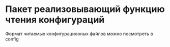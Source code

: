 <h1>Пакет реализовывающий функцию чтения конфигураций</h1>
<p>Формат читаемых конфигурациооных файлов можно посмотреть в config</p>